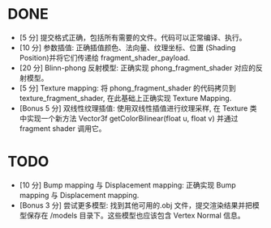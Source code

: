 # DONE
- [5 分] 提交格式正确，包括所有需要的文件。代码可以正常编译、执行。
- [10 分] 参数插值: 正确插值颜色、法向量、纹理坐标、位置 (Shading Position)并将它们传递给 fragment_shader_payload.
- [20 分] Blinn-phong 反射模型: 正确实现 phong_fragment_shader 对应的反射模型。
- [5 分] Texture mapping: 将 phong_fragment_shader 的代码拷贝到 texture_fragment_shader, 在此基础上正确实现 Texture Mapping.
- [Bonus 5 分] 双线性纹理插值: 使用双线性插值进行纹理采样, 在 Texture 类中实现一个新方法 Vector3f getColorBilinear(float u, float v) 并通过 fragment shader 调用它。

# TODO
- [10 分] Bump mapping 与 Displacement mapping: 正确实现 Bump mapping 与 Displacement mapping.
- [Bonus 3 分] 尝试更多模型: 找到其他可用的.obj 文件，提交渲染结果并把模型保存在 /models 目录下。这些模型也应该包含 Vertex Normal 信息。
